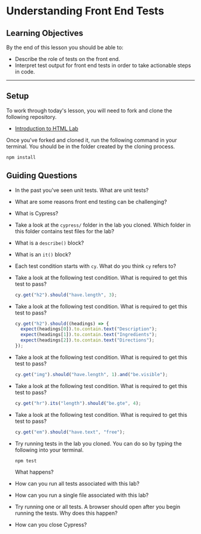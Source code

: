 # Understanding Front End Tests

## Learning Objectives

By the end of this lesson you should be able to:

- Describe the role of tests on the front end.
- Interpret test output for front end tests in order to take actionable steps in code.

---

## Setup

To work through today's lesson, you will need to fork and clone the following repository.

- [Introduction to HTML Lab](https://github.com/joinpursuit/8-0-introduction-to-html-lab)

Once you've forked and cloned it, run the following command in your terminal. You should be in the folder created by the cloning process.

```
npm install
```

## Guiding Questions

- In the past you've seen unit tests. What are unit tests?

- What are some reasons front end testing can be challenging?

- What is Cypress?

- Take a look at the `cypress/` folder in the lab you cloned. Which folder in this folder contains test files for the lab?

- What is a `describe()` block?

- What is an `it()` block?

- Each test condition starts with `cy`. What do you think `cy` refers to?

- Take a look at the following test condition. What is required to get this test to pass?

  ```js
  cy.get("h2").should("have.length", 3);
  ```

- Take a look at the following test condition. What is required to get this test to pass?

  ```js
  cy.get("h2").should((headings) => {
    expect(headings[0]).to.contain.text("Description");
    expect(headings[1]).to.contain.text("Ingredients");
    expect(headings[2]).to.contain.text("Directions");
  });
  ```

- Take a look at the following test condition. What is required to get this test to pass?

  ```js
  cy.get("img").should("have.length", 1).and("be.visible");
  ```

- Take a look at the following test condition. What is required to get this test to pass?

  ```js
  cy.get("hr").its("length").should("be.gte", 4);
  ```

- Take a look at the following test condition. What is required to get this test to pass?

  ```js
  cy.get("em").should("have.text", "free");
  ```

- Try running tests in the lab you cloned. You can do so by typing the following into your terminal.

  ```
  npm test
  ```

  What happens?

- How can you run all tests associated with this lab?

- How can you run a single file associated with this lab?

- Try running one or all tests. A browser should open after you begin running the tests. Why does this happen?

- How can you close Cypress?
